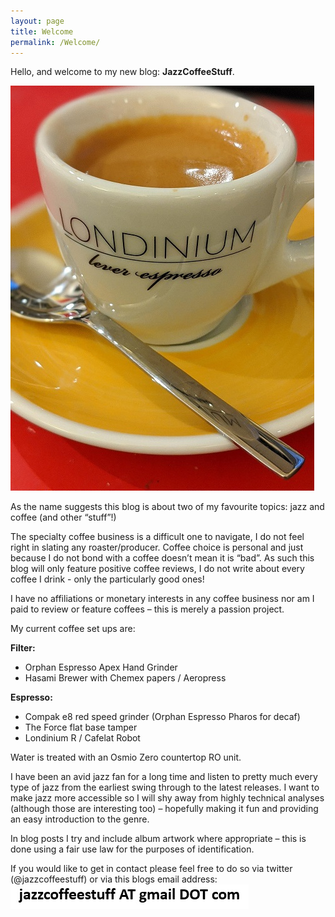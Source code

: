 ```yaml
---
layout: page
title: Welcome
permalink: /Welcome/
---
```


Hello, and welcome to my new blog: **JazzCoffeeStuff**. 

![](https://github.com/jazzcoffeestuff/blog/raw/master/images/Espresso-small.jpg)

As the name suggests this blog is about two of my favourite topics: jazz and coffee (and other “stuff”!) 

The specialty coffee business is a difficult one to navigate, I do not feel right in slating any roaster/producer. Coffee choice is personal and just because I do not bond with a coffee doesn’t mean it is “bad”. As such this blog will only feature positive coffee reviews, I do not write about every coffee I drink - only the particularly good ones! 

I have no affiliations or monetary interests in any coffee business nor am I paid to review or feature coffees – this is merely a passion project.

My current coffee set ups are: 

**Filter:** <br/>
* Orphan Espresso Apex Hand Grinder <br/>
* Hasami Brewer with Chemex papers / Aeropress

**Espresso:** <br/>
* Compak e8 red speed grinder (Orphan Espresso Pharos for decaf) <br/>
* The Force flat base tamper <br/>
* Londinium R / Cafelat Robot

Water is treated with an Osmio Zero countertop RO unit.

I have been an avid jazz fan for a long time and listen to pretty much every type of jazz from the earliest swing through to the latest releases. I want to make jazz more accessible so I will shy away from highly technical analyses (although those are interesting too) – hopefully making it fun and providing an easy introduction to the genre.

In blog posts I try and include album artwork where appropriate – this is done using a fair use law for the purposes of identification.

If you would like to get in contact please feel free to do so via twitter (@jazzcoffeestuff) or via this blogs email address:
![email](https://github.com/jazzcoffeestuff/blog/raw/master/images/email.jpg)
